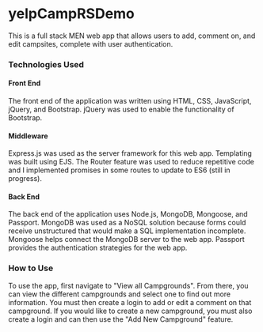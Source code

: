 # yelpCampRSDemo
This is a full stack MEN web app that allows users to add, comment on, and edit campsites, complete with user authentication.

<h3>Technologies Used</h3>
<h4>Front End</h4>
The front end of the application was written using HTML, CSS, JavaScript, jQuery, and Bootstrap.
jQuery was used to enable the functionality of Bootstrap.

<h4>Middleware</h4>
Express.js was used as the server framework for this web app. Templating was built using EJS.
The Router feature was used to reduce repetitive code and I implemented promises in some routes to update to ES6 (still in progress).

<h4>Back End</h4>
The back end of the application uses Node.js, MongoDB, Mongoose, and Passport.
MongoDB was used as a NoSQL solution because forms could receive unstructured that would make a SQL implementation incomplete.
Mongoose helps connect the MongoDB server to the web app.
Passport provides the authentication strategies for the web app.

<h3>How to Use</h3>
To use the app, first navigate to "View all Campgrounds". From there, you can view the different campgrounds and select one to find out more information.
You must then create a login to add or edit a comment on that campground.
If you would like to create a new campground, you must also create a login and can then use the "Add New Campground" feature.
